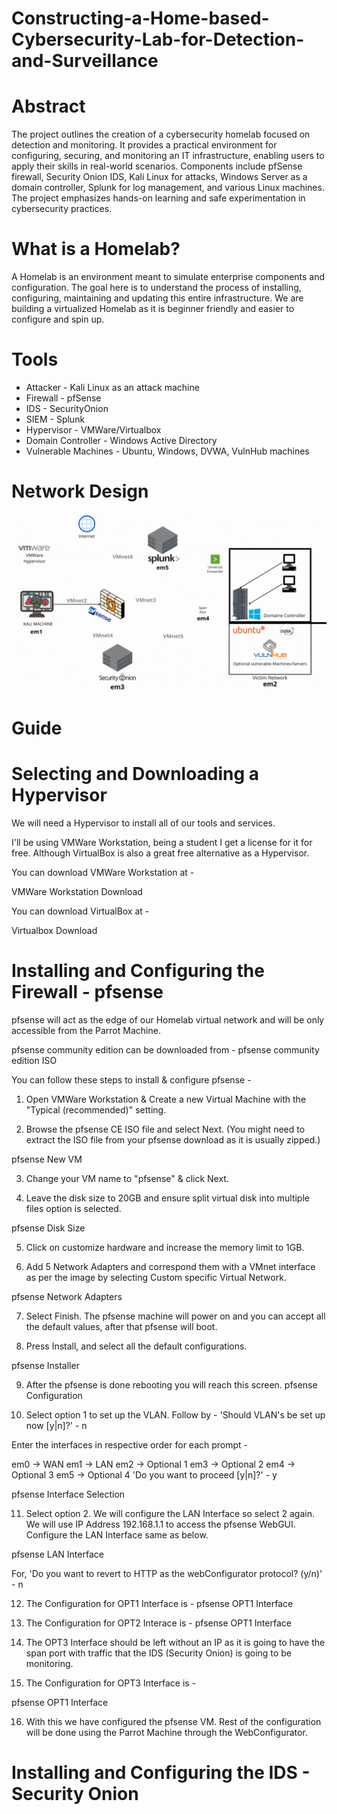 # Constructing-a-Home-based-Cybersecurity-Lab-for-Detection-and-Surveillance

# Abstract
The project outlines the creation of a cybersecurity homelab focused on detection and monitoring. It provides a practical environment for configuring, securing, and monitoring an IT infrastructure, enabling users to apply their skills in real-world scenarios. Components include pfSense firewall, Security Onion IDS, Kali Linux for attacks, Windows Server as a domain controller, Splunk for log management, and various Linux machines. The project emphasizes hands-on learning and safe experimentation in cybersecurity practices.

# What is a Homelab?
A Homelab is an environment meant to simulate enterprise components and configuration. The goal here is to understand the process of installing, configuring, maintaining and updating this entire infrastructure. We are building a virtualized Homelab as it is beginner friendly and easier to configure and spin up.

# Tools
+ Attacker - Kali Linux as an attack machine
+ Firewall - pfSense
+ IDS - SecurityOnion
+ SIEM - Splunk
+ Hypervisor - VMWare/Virtualbox
+ Domain Controller - Windows Active Directory
+ Vulnerable Machines - Ubuntu, Windows, DVWA, VulnHub machines

# Network Design
![](https://github.com/kaddiri/Constructing-a-Home-based-Cybersecurity-Lab-for-Detection-and-Surveillance/blob/main/GIF.gif)

# Guide
# Selecting and Downloading a Hypervisor
We will need a Hypervisor to install all of our tools and services.

I'll be using VMWare Workstation, being a student I get a license for it for free. Although VirtualBox is also a great free alternative as a Hypervisor.

You can download VMWare Workstation at -

VMWare Workstation Download

You can download VirtualBox at -

Virtualbox Download

# Installing and Configuring the Firewall - pfsense
pfsense will act as the edge of our Homelab virtual network and will be only accessible from the Parrot Machine.

pfsense community edition can be downloaded from - pfsense community edition ISO

You can follow these steps to install & configure pfsense -

1. Open VMWare Workstation & Create a new Virtual Machine with the "Typical (recommended)" setting.

2. Browse the pfsense CE ISO file and select Next.
(You might need to extract the ISO file from your pfsense download as it is usually zipped.)

pfsense New VM

3. Change your VM name to "pfsense" & click Next.

4. Leave the disk size to 20GB and ensure split virtual disk into multiple files option is selected.

pfsense Disk Size

5. Click on customize hardware and increase the memory limit to 1GB.

6. Add 5 Network Adapters and correspond them with a VMnet interface as per the image by selecting Custom specific Virtual Network.

pfsense Network Adapters

7. Select Finish. The pfsense machine will power on and you can accept all the default values, after that pfsense will boot.

8. Press Install, and select all the default configurations.

pfsense Installer

9. After the pfsense is done rebooting you will reach this screen.
pfsense Configuration

10. Select option 1 to set up the VLAN. Follow by -
'Should VLAN's be set up now [y|n]?' - n

Enter the interfaces in respective order for each prompt -

em0 -> WAN
em1 -> LAN
em2 -> Optional 1
em3 -> Optional 2
em4 -> Optional 3
em5 -> Optional 4
'Do you want to proceed [y|n]?' - y

pfsense Interface Selection

11. Select option 2. We will configure the LAN Interface so select 2 again.
We will use IP Address 192.168.1.1 to access the pfsense WebGUI. Configure the LAN Interface same as below.

pfsense LAN Interface

For, 'Do you want to revert to HTTP as the webConfigurator protocol? (y/n)' - n

12. The Configuration for OPT1 Interface is -
pfsense OPT1 Interface

13. The Configuration for OPT2 Interace is -
pfsense OPT1 Interface

14. The OPT3 Interface should be left without an IP as it is going to have the span port with traffic that the IDS (Security Onion) is going to be monitoring.

15. The Configuration for OPT3 Interface is -

pfsense OPT1 Interface

16. With this we have configured the pfsense VM. Rest of the configuration will be done using the Parrot Machine through the WebConfigurator.

# Installing and Configuring the IDS - Security Onion
